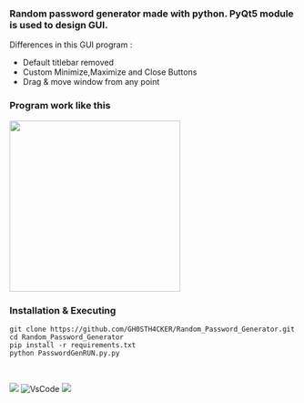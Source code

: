 ### Random password generator made with python. PyQt5 module is used to design GUI.

Differences in this GUI program :

* Default titlebar removed
* Custom Minimize,Maximize and Close Buttons
* Drag & move window from any point

### Program work like this 
<img src='' width='300px'>

### Installation & Executing
```
git clone https://github.com/GH0STH4CKER/Random_Password_Generator.git
cd Random_Password_Generator
pip install -r requirements.txt
python PasswordGenRUN.py.py
```
<br>

<a href='https://www.python.org/downloads/release/python-3810/'><img src='https://img.shields.io/badge/python%20%203.8.10-163052?style=flat&logo=python'></a>
![VsCode](https://badgen.net/badge/icon/VS%20Code?icon=visualstudio&label=Made%20with)
<img src='https://img.shields.io/github/license/GH0STH4CKER/PyQt5_Sample_GUI_Program.svg'>
